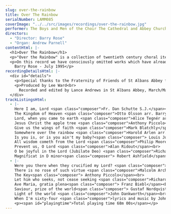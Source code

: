 ```yaml
---
slug: over-the-rainbow
title: Over The Rainbow
serialNumber: LAMM085
coverImage: "../../src/images/recordings/over-the-rainbow.jpg"
performer: The Boys and Men of the Choir The Cathedral and Abbey Church of St Albans
directors:
  - "Director: Barry Rose"
  - "Organ: Andrew Parnell"
contentHtml: |-
  <h1>Over The Rainbow</h1>
  <p>"Over the Rainbow" is a collection of twentieth century choral items, both sacred and secular, and is a selection from some of the music sung by the choir of the Cathedral and Abbey Church of St. Alban during three visits to the United States of America in the early 1990's. In cathedrals, churches and schools in Baltimore, Greenwich Conn, New Haven, New York, Philadelphia, Princeton, Orlando, Tampa, Palm Beach, Washington DC and Wilmington, the choir sang many of the so called standard classics of English church music whilst also introducing their audiences to some of the newer choral repertoire, both European and American.</p>
  <p>On this record we have consciously omitted works which have already been recorded by several other choirs, and out of the nineteen tracks you will now hear, we think that at least fourteen have been recorded for the first time in the UK, and probably more than that. In an age when musical versatility seems to be a pre-requisite not just of the great orchestras but now also of choirs, we make no apology for the inclusion of the secular items. Rather we hope that they will show you a different side of this cathedral choir whose priority remains the leading of the worship at this great Cathedral and Abbey Church.<br>
    Barry Rose - July 1995</p>
recordingDetailsHtml: |-
  <div id="details">
    <p>Special thanks to the Fraternity of Friends of St Albans Abbey for their sponsorship of this recording.</p>
    <p>Produced by Lee Ward<br>
      Recorded and edited by Lance Andrews in St Albans Abbey, March/May 1995</p>
  </div>
trackListingsHtml:
  - |-
    Here I am, Lord <span class="composer">Fr. Dan Schutte S.J.</span><br>
    The Kingdom of Heaven <span class="composer">Otto Olsson arr. Barry Rose</span><br>
    Lord, when you came to earth <span class="composer">Alice Tegnér arr. Barry Rose</span><br>
    Jesus Christ the apple tree <span class="composer">Anthony Piccolo</span><br>
    Give us the wings of faith <span class="composer">Mark Blatchly</span><br>
    Somewhere over the rainbow <span class="composer">Harold Arlen arr. Martin</span> <span class="composer">Pickard</span><br>
    Is you is, or is you ain't my baby?<span class="composer"> Louis Jordan arr. James Oxley</span><br>
    All wisdom cometh from the Lord <span class="composer">Philip Moore</span><br>
    Prevent us, O Lord <span class="composer">Alan Ridout</span><br>
    O be joyful in the Lord (Jubilate Deo) <span class="composer">Richard Shephard</span><br>
    Magnificat in D minor<span class="composer"> Robert Ashfield</span>
  - |-
    Were you there when they crucified my Lord? <span class="composer">Negro Spiritual arr. by H.T.Burleigh</span><br>
    There is no rose of such virtue <span class="composer">Malcolm Archer</span><br>
    The Key<span class="composer"> Anthony Piccolo</span><br>
    Let him who seeks, not cease seeking <span class="composer">Richard Shephard</span><br>
    Ave Maria, gratia plena<span class="composer"> Franz Biebl</span><br>
    Saviour, prize of the world<span class="composer"> Gustaf Nordqvist</span><br>
    Light of the world <span class="composer">John Dankworth</span><br>
    When I'm sixty-four <span class="composer">lyrics and music by John Lennon and Paul McCartney arr. Nicholas Hare</span>
    <p><span id="playingtime">Total playing time 68m 00s</span></p>
---
```


